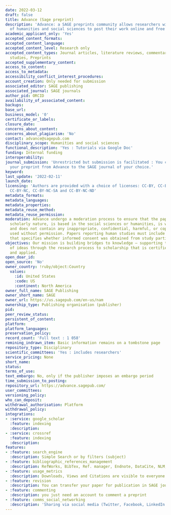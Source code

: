 ```yaml
---
date: 2022-03-12
draft: false
title: Advance (Sage preprint)
description: 'Advance: a SAGE preprints community allows researchers within the fields
  of humanities and social sciences to post their work online and free of charge.'
academic_applicant_only: 'Yes'
accepted_content_formats:
accepted_content_language:
accepted_content_level: Research only
accepted_content_types: Journal articles, literature reviews, commentaries, and case
  studies, Preprints
accepted_supplementary_content:
access_to_content:
access_to_metadata:
accessibility_conflict_interest_procedures:
account_creation: Only needed for submission
associated_editor: SAGE publishing
associated_journal: SAGE journals
author_pid: ORCID
availability_of_associated_content:
backups:
base_url:
business_model: '0'
certificate_or_labels:
closure_date:
concerns_about_content:
concerns_about_plagiarism: 'No'
contact: advance@sagepub.com
disciplinary_scope: Humanities and social sciences
functional_description: 'Yes : Tutorials via Google Doc'
funding: Internal funding
interoperability:
journal_submission: 'Unrestricted but submission is facilitated : You can easily transfer
  your preprint from Advance to the SAGE journal of your choice.'
keyword:
last_update: '2022-02-11'
launch_date:
licensing: 'Authors are provided with a choice of licenses: CC-BY, CC-BY-SA, CC-BY-ND,
  CC-BY-NC, CC-BY-NC-SA and CC-BY-NC-ND'
metadata_formats:
metadata_languages:
metadata_properties:
metadata_reuse_method:
metadata_reuse_permission:
moderation: Advance undergo a moderation process to ensure that the paper is of a
  scholarly nature, is based in the social sciences or humanities, is written in English,
  and does not contain any inappropriate, confidential, harmful, or copyrighted materials
  used without permission. Papers reporting human studies must include a statement
  that specifies whether informed consent was obtained from study participants.
objectives: Our mission is building bridges to knowledge — supporting the development
  of ideas through the research process to scholarship that is certified, taught,
  and applied.
open_doar_id:
open_source: 'No'
owner_country: !ruby/object:Country
  values:
    :id: United States
    :code: US
    :continent: North America
owner_full_name: SAGE Publishing
owner_short_name: SAGE
owner_url: https://us.sagepub.com/en-us/nam
ownership_type: Publishing organisation (publisher)
pid:
peer_review_status:
persistent_of_content:
platform:
platform_languages:
preservation_policy:
record_count: 'Full text : 1 058'
remining_indrawn_item: Basic information remains on a tombstone page
repository_type: Disciplinary
scientific_committees: 'Yes : includes researchers'
service_pricing: None
short_name:
status:
terms_of_use:
text_embargo: No, only if the publisher imposes an embargo period
time_submission_to_posting:
repository_url: https://advance.sagepub.com/
user_committees:
versioning_policy:
who_can_deposit:
withdrawal_authorisation: Platform
withdrawal_policy:
integrations:
- :service: google_scholar
  :feature: indexing
  :description:
- :service: crossref
  :feature: indexing
  :description:
features:
- :feature: search_engine
  :description: Simple Search or by filters (subject)
- :feature: bibliographic_references_management
  :description: RefWorks, BibTex, Ref. manager, Endnote, DataCite, NLM, DC
- :feature: usage_metrics
  :description: Downloads, Views and Citations are visible to everyone
- :feature: revision
  :description: You can transfer your paper for publication in SAGE journals
- :feature: commenting
  :description: you just need an account to comment a preprint
- :feature: comms_social_networking
  :description: 'Sharing via social media (Twitter, Facebook, LinkedIn and mail)      '
---
```



